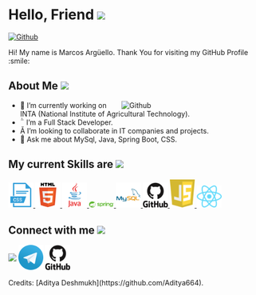 <h1> Hello, Friend <img src = "https://raw.githubusercontent.com/MartinHeinz/MartinHeinz/master/wave.gif" width = 30px> </h1>
<p align='center'>
</p>

[![Github](https://img.shields.io/github/followers/MarcosArguello2021?label=Follow&style=social)](https://github.com/Aditya664)

<div size='20px'> Hi! My name is Marcos Argüello. Thank You for visiting my GitHub Profile :smile: 
</div>
<h2> About Me <img src = "https://media0.giphy.com/media/KDDpcKigbfFpnejZs6/giphy.gif?cid=ecf05e47oy6f4zjs8g1qoiystc56cu7r9tb8a1fe76e05oty&rid=giphy.gif" width = 300px></h2>

<img width="55%" align="right" alt="Github" src="https://raw.githubusercontent.com/onimur/.github/master/.resources/git-header.svg" />

- 🌽 I’m currently working on INTA (National Institute of Agricultural Technology).
-  I’m a Full Stack Developer.
-  I’m looking to collaborate in IT companies and projects.  
- 💬 Ask me about MySql, Java, Spring Boot, CSS.
  
<h2> My current Skills are <img src = "https://media2.giphy.com/media/QssGEmpkyEOhBCb7e1/giphy.gif?cid=ecf05e47a0n3gi1bfqntqmob8g9aid1oyj2wr3ds3mg700bl&rid=giphy.gif" width = 40px> </h2>
<a href="#"> <img width ='50px' src ='https://raw.githubusercontent.com/MarcosArguello2021/githubAboutMeGenerator/main/icons/css.svg' > </a>
<a href="#"> <img width ='50px' src ='https://raw.githubusercontent.com/MarcosArguello2021/githubAboutMeGenerator/main/icons/html5.svg'> </a>
<a href="#"> <img width ='50px' src ='https://raw.githubusercontent.com/MarcosArguello2021/githubAboutMeGenerator/main/icons/Java.svg'> </a>
<a href="#"> <img width ='50px' src ='https://raw.githubusercontent.com/MarcosArguello2021/githubAboutMeGenerator/main/icons/Spring_Framework.svg'> </a>
<a href="#"> <img width ='50px' src ='https://raw.githubusercontent.com/MarcosArguello2021/githubAboutMeGenerator/main/icons/MySQL.svg'> </a>
<a href="#"> <img width ='50px' src ='https://raw.githubusercontent.com/MarcosArguello2021/githubAboutMeGenerator/main/icons/github.svg'> </a>
<a href="#"> <img width ='50px' src ='https://raw.githubusercontent.com/MarcosArguello2021/githubAboutMeGenerator/main/icons/javascript.svg'> </a>
<a href="#"> <img width ='50px' src ='https://raw.githubusercontent.com/MarcosArguello2021/githubAboutMeGenerator/main/icons/react.svg'> </a>

<h2> Connect with me <img src='https://raw.githubusercontent.com/ShahriarShafin/ShahriarShafin/main/Assets/handshake.gif' width="100px"> </h2>
<a href = 'https://www.linkedin.com/in/marcos-arg%C3%BCello-804105195/'> <img width = '50px' align= 'center' src="https://raw.githubusercontent.com/rahulbanerjee26/githubAboutMeGenerator/main/icons/linked-in-alt.svg"/></a> 
<a href = 'https://t.me/IkaryShinji'> <img width = '50px' align= 'center' src="https://raw.githubusercontent.com/MarcosArguello2021/githubAboutMeGenerator/main/icons/telegram.svg"/></a>
<a href = 'https://github.com/MarcosArguello2021'> <img width = '50px' align= 'center' src="https://raw.githubusercontent.com/MarcosArguello2021/githubAboutMeGenerator/main/icons/github.svg"/></a>
  
<br>
<br>
Credits: [Aditya Deshmukh](https://github.com/Aditya664).
